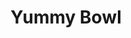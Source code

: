 ---
layout: place
title: "Yummy Bowl"
permalink: /indiana/indianapolis/yummy-bowl.html
stateAbbr: IN
stateName: Indiana
cityName: Indianapolis
seo:
  name: "Yummy Bowl"
  type: Restaurant
  links: null
description: "Yummy Bowl serves delicious sushi in Indianapolis, Indiana. Try fresh Japanese dishes for a great dining experience. "
place_id: ChIJO4-PdyGpbIgRAbhzFJwVVjM
photos:
  - name: >-
      places/ChIJO4-PdyGpbIgRAbhzFJwVVjM/photos/AeeoHcLSYNFNPSKFIvMViMQilmtjzDx2E_KSIQAX3FpRTHbN3Yqvihil3KbtcyItnnakA8JYL8OEcOm5yuLxLcKi3khpwAsqdwVrAsvGG4Sc7cgpLOv6s5b1zxrVEAJaQB8-FSLrHs731F9jgBgi1EUF9WWgAQgZlGacFZZkM3jLot-eOsOGkcvaZbiWs0DFLhfgToV9gYkTD_mtBaxqY6BXdu3BG8ZEnNkPMxyZiVuXinhIcUYu_5QXcxvj8kWVv4jDTiz4Lh0vgVpPNn7RmgrsTnbfTzEKQNUWdnzzdNBUI1f2uQ
    widthPx: 1276
    heightPx: 1702
    authorAttributions:
      - displayName: Yummy Bowl
        uri: https://maps.google.com/maps/contrib/109101984309678228947
        photoUri: >-
          https://lh3.googleusercontent.com/a/ACg8ocKB1_CFjB1mFmd7Y0OFLiM8T3iyAPTretndlMoGxWG9XeLh1Q=s100-p-k-no-mo
    flagContentUri: >-
      https://www.google.com/local/imagery/report/?cb_client=maps_api_places.places_api&image_key=!1e10!2sAF1QipOien-4Nhvdyw86m4aFIIbwV8_fizvah-o9YpI0&hl=en-US
    googleMapsUri: >-
      https://www.google.com/maps/place//data=!3m4!1e2!3m2!1sAF1QipOien-4Nhvdyw86m4aFIIbwV8_fizvah-o9YpI0!2e10!4m2!3m1!1s0x886ca921778f8f3b:0x3356159c1473b801
  - name: >-
      places/ChIJO4-PdyGpbIgRAbhzFJwVVjM/photos/AeeoHcK49txWliTK6PVX3Kz6t6mKKRJBah1N_zb3O1Uuc4PEAdq_MvXwYEY1odyB0o3OvVv9rVTx5bnoHGHvkQ5C5b7ogL1ywOqxxdTCOSY88SQzoNM2fMwF_mpx_hDoMGoJYb1CTWQht0BKd4yia2n0nKzfX_l5fRklibmmxQ6VqGQHbcj0Ve_7BILKtS4qqFRO6JCYP9sXKRcZFJo5wbo4fgL8boNA_e4-x79FGw-qWbXgt1zFmEj1rADJS3JcrMHlSvW-mlLG6NeJTi-W28_pCcTTIgVQzymu_PThbik3vOYpvtZ-61dw6IAHgyHa4CfHlgxuYtoSc2vHeoT59sgM7al-e1uEAh6qJzFuRXJWQOfOqbkjrsr_7jmNiclg0jEQdcfiLUP0i6UubZIJEKsY6ZPjZVIkN8NIJXrOtcGsgGgdhw
    widthPx: 4032
    heightPx: 2268
    authorAttributions:
      - displayName: Rick Rowekamp
        uri: https://maps.google.com/maps/contrib/100204919048638008065
        photoUri: >-
          https://lh3.googleusercontent.com/a/ACg8ocIvRliKG39tPhZp6UIDMO-8OaUtzXQ5VHCsSQvRmnCK7-LZtoQ=s100-p-k-no-mo
    flagContentUri: >-
      https://www.google.com/local/imagery/report/?cb_client=maps_api_places.places_api&image_key=!1e10!2sCIHM0ogKEICAgIDW7c39Uw&hl=en-US
    googleMapsUri: >-
      https://www.google.com/maps/place//data=!3m4!1e2!3m2!1sCIHM0ogKEICAgIDW7c39Uw!2e10!4m2!3m1!1s0x886ca921778f8f3b:0x3356159c1473b801
  - name: >-
      places/ChIJO4-PdyGpbIgRAbhzFJwVVjM/photos/AeeoHcJa896lEDlOvG-MfbKf6U4p7shrju_rOerNo-GJKZMHn0H3csF70x5F_cpVui58UG_seq5861tJdZdM3TSiMxWg6xfa89gPsUlQUeWnLoY0FAI3N3ioNGNlTRiXlBXDQ3KeLNLcvw1BFJFjox_PywJs_yqT0RAAtXl3HeHo6re8jlv6aJ9o81m-sP50WRgFnCdmXONZgLwN5ErYYrJfvUKIJ1kMNcRJcuW2T7G0P-eMLStW4xx_Kz02VYF0wc_Qw3-1xjA8JEDPwNh8RKhmM-Aqz0gR60U1KnK1RzN62_TVmg
    widthPx: 1966
    heightPx: 1107
    authorAttributions:
      - displayName: Yummy Bowl
        uri: https://maps.google.com/maps/contrib/109101984309678228947
        photoUri: >-
          https://lh3.googleusercontent.com/a/ACg8ocKB1_CFjB1mFmd7Y0OFLiM8T3iyAPTretndlMoGxWG9XeLh1Q=s100-p-k-no-mo
    flagContentUri: >-
      https://www.google.com/local/imagery/report/?cb_client=maps_api_places.places_api&image_key=!1e10!2sAF1QipM5pjHelBjqBMb-3gbdGAFwoezCq2fy_CxOGW5j&hl=en-US
    googleMapsUri: >-
      https://www.google.com/maps/place//data=!3m4!1e2!3m2!1sAF1QipM5pjHelBjqBMb-3gbdGAFwoezCq2fy_CxOGW5j!2e10!4m2!3m1!1s0x886ca921778f8f3b:0x3356159c1473b801
  - name: >-
      places/ChIJO4-PdyGpbIgRAbhzFJwVVjM/photos/AeeoHcLjzGaRl_vsul05M3_YhUGkTD3hcHx9RxmwpHB7bgKWQduMeLPTeVkUENDwimyhIjL3ifmjyS0pTrK6ba6977u7L1IA9w8YWRJmscTJAKWOKp488P0GoalCeBf2wjhOUMM0_CPCMTJuNxEE16lgz2X4UxCH0DlvxAjjSbNy3R2WCejOCL65pevJKGSE6Rt3MNKVzEGpg5f--FAsr3X8JXd2-r-o8LLg-R5rpPTL-LVqYFQvwE5lmr1oJiFcU__Ze4_u3m_WZ3O2esJxs3LJEJuUlOj2iX5-00uyf4X-Cp0Xmm8aPaTB7KKmYcHvvcuqweuvWM4XGCQQORdSIQvGqs7dHqybV54_RQUB6lK-_VvuRbh2kV3LjOhBjwlD4-3coYpeg-VWltE6bKKjV7Bz0DlfdpqJQ36OoWyZ9B9A26W6ng
    widthPx: 4000
    heightPx: 3000
    authorAttributions:
      - displayName: Sarah
        uri: https://maps.google.com/maps/contrib/111088860066520120539
        photoUri: >-
          https://lh3.googleusercontent.com/a-/ALV-UjXb4nUPqeap7-v1JdVjjeTyAX9yfpXNfcDjG974eyhsEsBQ4bvX=s100-p-k-no-mo
    flagContentUri: >-
      https://www.google.com/local/imagery/report/?cb_client=maps_api_places.places_api&image_key=!1e10!2sCIHM0ogKEICAgIDX4JetYA&hl=en-US
    googleMapsUri: >-
      https://www.google.com/maps/place//data=!3m4!1e2!3m2!1sCIHM0ogKEICAgIDX4JetYA!2e10!4m2!3m1!1s0x886ca921778f8f3b:0x3356159c1473b801
  - name: >-
      places/ChIJO4-PdyGpbIgRAbhzFJwVVjM/photos/AeeoHcJB2xsK0D5AjWYreZqRCh7Baa3YXTfGSJ4ZX2P4Jbx03gcXqBDrMGvON3NmaPXwqn6DpOJnQGPvg7j2hROU9IRpQ5fXeETwKXIKtWf_L1QQvzhgc0Ln5OiIldvhh2HICA-YU4_SG8JCOkR2Ij1QY5NDa43dIET7MFb9vT9tLQdQygzN2SGjTKdXusxjr-1OdMfTZW5ziiKPLueHAZjcTbigXf-97351gK4ItZ2j5WvpWQw9RUhZ6scfsTSf-wmyxcTZ_0J54jjBQWFW6L6IKuiLMaK-RdTxA7tRiw3OGBQsF6r07YrEc4OEKcmpzgH5EcCfrLV1MYNZ4qruRQtrVjRq1cBRf-6iV-_f8ZKEgy78q7V1bz0MDoHwpojfSin7DbLWOHi8S8aL_d_neq4Cv5yBcLUBMvXE2ZSTfDRd_A_I7MM
    widthPx: 4000
    heightPx: 1868
    authorAttributions:
      - displayName: Norma H
        uri: https://maps.google.com/maps/contrib/101791963419716864715
        photoUri: >-
          https://lh3.googleusercontent.com/a/ACg8ocKe_g_-1ccE80IRSYIlXFsc3Siz9-lMR8bJ7psA0FxBS6231w=s100-p-k-no-mo
    flagContentUri: >-
      https://www.google.com/local/imagery/report/?cb_client=maps_api_places.places_api&image_key=!1e10!2sCIHM0ogKEICAgMCI2PD0gAE&hl=en-US
    googleMapsUri: >-
      https://www.google.com/maps/place//data=!3m4!1e2!3m2!1sCIHM0ogKEICAgMCI2PD0gAE!2e10!4m2!3m1!1s0x886ca921778f8f3b:0x3356159c1473b801
  - name: >-
      places/ChIJO4-PdyGpbIgRAbhzFJwVVjM/photos/AeeoHcLsaUcWmgUAqa19JMDuNMbeLROmNBucXYZOSGGLirZd2ESZF7e9e-g_NbVwqUOxMqzTGtsvijDHWnLnSS6DHE98iRrTjfp4WQ-tT6kc_fSb5ZTCrPursh_p62fBivs1QF4wlClqMxO6-ft3HAk5alhwnsUHSZziPHGHH2_IgLJ3NEPLUtBnCPK8qHYBbJ9XBhDilNYz5WD-6MJx1VHQg8ynmGY0Zm13w34XvwekihaRjeAAabImlm61YSWEFMiU8Jzgo9wEhdpXl0P_V0fMTe93b3rRELkxvBwMdVJeiRGRbAskk8vFF87s04ijMEiYZmtaYgf7obyzKzV7RU5OrrHaT7S2ROmRTziPHzFdem3RA260fwtIgLytFtvRMzzdIQua9CA3yqev701a0sNNYU1q5iFxDEYJ5tY272a5nWOlBg
    widthPx: 4032
    heightPx: 3024
    authorAttributions:
      - displayName: ALL PRAISES TO THE MOST HIGH
        uri: https://maps.google.com/maps/contrib/105365751901007809914
        photoUri: >-
          https://lh3.googleusercontent.com/a-/ALV-UjXehqTqKLp7IHGmvhRvArUn_J3aB8ua0F2v2LoqcXKPjgP8P8-Q=s100-p-k-no-mo
    flagContentUri: >-
      https://www.google.com/local/imagery/report/?cb_client=maps_api_places.places_api&image_key=!1e10!2sCIHM0ogKEICAgICnk52oDg&hl=en-US
    googleMapsUri: >-
      https://www.google.com/maps/place//data=!3m4!1e2!3m2!1sCIHM0ogKEICAgICnk52oDg!2e10!4m2!3m1!1s0x886ca921778f8f3b:0x3356159c1473b801
  - name: >-
      places/ChIJO4-PdyGpbIgRAbhzFJwVVjM/photos/AeeoHcLyVyaXmr_sy7hx5E-pvTeqRpendWRnSd_wttW3c0KXs4d5nU9PfapADQl20wUU_SIUlAuF8LVlyHLCP6vzz_Q8bsktCl1zNnAB02ynR4cN_e1ZL0Nyrd9Cn7O3TmywbVB-Fip1YisvIsckaeC0cH0tGrsNxDjI0mmPgx9Ku459oZDLlmtrEHjTTyc-CQj3cfMNoxl_kjuhCKZPZOP3ZFoHZKH0pZTg6K1ZnfK-U9t1b1xvAFrv6Zj2ikTSMt9YX6PljUEl7-Bd-fqKeadgDcVeya4bLJAEKzN42Dd4w67_s4mirR2K2yzkZi-vJQIHfYs7w2RjwhIehCZD_Zbvu6-c-hajYbVE6ZYVmliuAn1XHYSAeQ4Adq28E3IGiRfhyLYcTQh_Rg3FzGsXuUW2HHWmXTx2gKXhSsaPlGvyH64ZIQ
    widthPx: 4000
    heightPx: 3000
    authorAttributions:
      - displayName: Paul Cooper (Coops)
        uri: https://maps.google.com/maps/contrib/102730387764859736101
        photoUri: >-
          https://lh3.googleusercontent.com/a-/ALV-UjVYa83ecZmERzzmmflpzKUD2qR7eOPCYKM_LdcgwmNWWQRKntoL=s100-p-k-no-mo
    flagContentUri: >-
      https://www.google.com/local/imagery/report/?cb_client=maps_api_places.places_api&image_key=!1e10!2sCIHM0ogKEICAgICT7POrSA&hl=en-US
    googleMapsUri: >-
      https://www.google.com/maps/place//data=!3m4!1e2!3m2!1sCIHM0ogKEICAgICT7POrSA!2e10!4m2!3m1!1s0x886ca921778f8f3b:0x3356159c1473b801
  - name: >-
      places/ChIJO4-PdyGpbIgRAbhzFJwVVjM/photos/AeeoHcIKN7owe82x8TNnhUnNGzkUllmR5vClVL79kXR9jRlkdmCTlT0K_RJVVa980KIVwDaVcCVfi4ZsSnNwEZFZARAgDUKm60-Lfe4eAdidXuYyOXd3JfKNol6m97aMIBhlbdqMxDFT0-B1Zx6dkTWzgcInn0zWUwfwNmJ9CUEJ-s65cDGcLVEf6CgxkzmXR5dr81M6IHIsFgCz5kP54V-eE37IPUYUC-JQYzCfj1dJjoxXdISBXL_belsrXpO5CE73FuPVJ60GKM43-Cws_6qaqRBramDSQwT8hxVOWbusX0L97208CkvXYPjTNqJdQBpPH9nXKh1ioal-jsYTV66e7DPsiXYwofIgcGIgHqbyRPFPGSY8ndr5-43tBIJ79thcZZX6oILUQ2lJOoMIqRHSJJH5Wfh29yvS5fmZE-OWIoA7ZA
    widthPx: 4032
    heightPx: 3024
    authorAttributions:
      - displayName: Karen Brown
        uri: https://maps.google.com/maps/contrib/107649790589388404715
        photoUri: >-
          https://lh3.googleusercontent.com/a-/ALV-UjVSkgaJNAFrEn_6x6VI8CZ1-VZkPRm0VUW-rJ2L-Auu33w2gPeP=s100-p-k-no-mo
    flagContentUri: >-
      https://www.google.com/local/imagery/report/?cb_client=maps_api_places.places_api&image_key=!1e10!2sCIHM0ogKEICAgICBs57YAQ&hl=en-US
    googleMapsUri: >-
      https://www.google.com/maps/place//data=!3m4!1e2!3m2!1sCIHM0ogKEICAgICBs57YAQ!2e10!4m2!3m1!1s0x886ca921778f8f3b:0x3356159c1473b801
  - name: >-
      places/ChIJO4-PdyGpbIgRAbhzFJwVVjM/photos/AeeoHcKsKJm_jRX6VdW2OtGlkmECAKn5yzMvbdfWMAKWNWhw-rxFWlYeq0h6lOuKIzu9r_uCfgyktjaestWnX2cpvfYTcteahj-qEIzJDbnFFvm5JPnvI7_UBv-TsLUKs47FRKhJv-4gYDt6x2UbpRCW2XhBiVbq_JXgNbqYlWR4CxIgTE2F7F8X91_zcm-xizI2kwd-76k1Ph8mmWtuW1IZk4QdbDMcpUF2DTn6Yi_ig7F7paZ_EXlf-AEpuXDaklIVjImE5bV2R5Wacccr_xuL8FWE6aypbpSrygvvSFaef96HRo4BAVPmsaX-rnm5GDaeJBYuKlhZfC0LWDYzV-Phws2sN9ZWtMwPbNhvtLsshhHG_mdVIwL8PU8WasSmrDLAYm0KnGgbA3ZRthocr8Cyz2sdYGsG9_lIvLyXZEcxBWYSxw9K
    widthPx: 4032
    heightPx: 3024
    authorAttributions:
      - displayName: Trâm Anh Le
        uri: https://maps.google.com/maps/contrib/101696332936822087964
        photoUri: >-
          https://lh3.googleusercontent.com/a-/ALV-UjUCUgiR64RAMkxM1VZtns71_VLy4bLJ2PkKJDMI_OadGO6FGzY=s100-p-k-no-mo
    flagContentUri: >-
      https://www.google.com/local/imagery/report/?cb_client=maps_api_places.places_api&image_key=!1e10!2sCIHM0ogKEICAgMDIk-fWwgE&hl=en-US
    googleMapsUri: >-
      https://www.google.com/maps/place//data=!3m4!1e2!3m2!1sCIHM0ogKEICAgMDIk-fWwgE!2e10!4m2!3m1!1s0x886ca921778f8f3b:0x3356159c1473b801
  - name: >-
      places/ChIJO4-PdyGpbIgRAbhzFJwVVjM/photos/AeeoHcLu_nh1poVGg-OOTvYR5zsd-gL4HPmjotoi1gfth4djL1ksNuRynvd-rwVfAXD6-7B9UZJ7jyiis1NiPqiBZSdB25aYDy9OQpnSQP8ZUCn30Wc12uPQOelOmgJZO3QxwztKaut8HB4bLa_G0qB7vmVDNEakGuN1QmqkE0UfJgSlb9WjUspx0jfCbxOBxXapW6k6DZlKNONpGxpta00KvFimXTpeDnlpV2hU6jLtZ9RDw5sgAUqg4-1NExwKkYofdY2gxxGLVpRR5Su7y1Q6LAKyb5vCGvTDIliVvspZHBYzRIoGDVMaHKNBSw4Bckcez_eK5EhZ3qe-AGSJ_eSMSM6uucoIvxlnGUDdw19VHWS6i7kckxz_dybPWDzQymnUbbS7_6paRnyyDuBFXaKdxykJ-UUfFi45sY1Wm8sgSXsFIA
    widthPx: 4032
    heightPx: 3024
    authorAttributions:
      - displayName: Dustin
        uri: https://maps.google.com/maps/contrib/108428720374888386009
        photoUri: >-
          https://lh3.googleusercontent.com/a/ACg8ocIseu4wFz5D1Aa3-O8ZaLcQks2h717FwOa1yKCNFKh3c5bVcw=s100-p-k-no-mo
    flagContentUri: >-
      https://www.google.com/local/imagery/report/?cb_client=maps_api_places.places_api&image_key=!1e10!2sCIHM0ogKEICAgIDr7tnPEw&hl=en-US
    googleMapsUri: >-
      https://www.google.com/maps/place//data=!3m4!1e2!3m2!1sCIHM0ogKEICAgIDr7tnPEw!2e10!4m2!3m1!1s0x886ca921778f8f3b:0x3356159c1473b801
address: 55 S Raceway Rd, Indianapolis, IN 46231, USA
street: 55 S Raceway Rd
city: Indianapolis
state: IN
zip: '46231'
country: USA
neighborhood: Chapel Hill / Ben Davis
latitude: '39.762714'
longitude: '-86.325893'
accessibility_options:
  wheelchairAccessibleParking: true
  wheelchairAccessibleEntrance: true
  wheelchairAccessibleRestroom: true
  wheelchairAccessibleSeating: true
business_status: OPERATIONAL
name: Yummy Bowl
google_maps_links:
  directionsUri: >-
    https://www.google.com/maps/dir//''/data=!4m7!4m6!1m1!4e2!1m2!1m1!1s0x886ca921778f8f3b:0x3356159c1473b801!3e0
  placeUri: https://maps.google.com/?cid=3699167904033650689
  writeAReviewUri: >-
    https://www.google.com/maps/place//data=!4m3!3m2!1s0x886ca921778f8f3b:0x3356159c1473b801!12e1
  reviewsUri: >-
    https://www.google.com/maps/place//data=!4m4!3m3!1s0x886ca921778f8f3b:0x3356159c1473b801!9m1!1b1
  photosUri: >-
    https://www.google.com/maps/place//data=!4m3!3m2!1s0x886ca921778f8f3b:0x3356159c1473b801!10e5
primary_type: Restaurant
opening_hours:
  regular: null
  current: null
secondary_opening_hours:
  regular:
    weekdayDescriptions: null
    type: null
  current:
    weekdayDescriptions: null
    type: null
phone: null
price_level: null
price_range: null
rating: null
rating_count: 0
website: null
reviews: null
parking_options: null
payment_options: null
allow_dogs: null
curbside_pickup: null
delivery: null
dine_in: null
good_for_children: null
good_for_groups: null
good_for_sports: null
live_music: null
menu_for_children: null
outdoor_seating: null
reservable: null
restroom: null
serves_beer: null
serves_breakfast: null
serves_brunch: null
serves_cocktails: null
serves_coffee: null
serves_dinner: null
serves_dessert: null
serves_lunch: null
serves_vegetarian_food: null
serves_wine: null
takeout: null
update_category: essentials
summary: null

---
